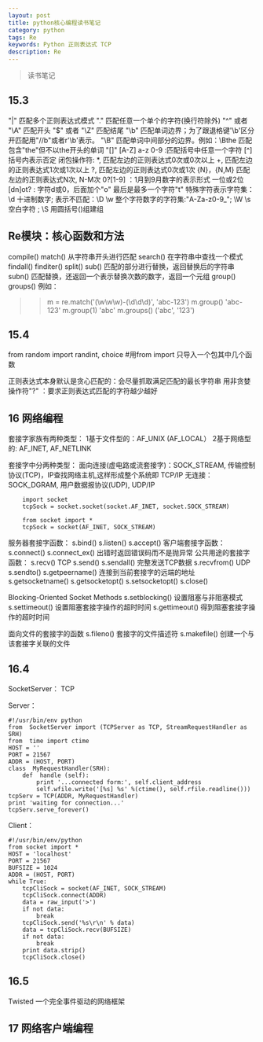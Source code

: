 ```yaml
---
layout: post
title: python核心编程读书笔记
category: python
tags: Re
keywords: Python 正则表达式 TCP  
description: Re
---
```


>读书笔记

## 15.3

"|" 匹配多个正则表达式模式
"." 匹配任意一个单个的字符(换行符除外)
"^" 或者 "\A"  匹配开头
"$" 或者 "\Z"  匹配结尾
"\b" 匹配单词边界；为了跟退格键'\b'区分开匹配用"//b"或者r'\b'表示。 
"\B" 匹配单词中间部分的边界。例如：\Bthe   匹配包含"the"但不以the开头的单词
"[]" [A-Z] a-z  0-9   :匹配括号中任意一个字符
 [^] 括号内表示否定 
 闭包操作符:
*,  匹配左边的正则表达式0次或0次以上
+,  匹配左边的正则表达式1次或1次以上
?,  匹配左边的正则表达式0次或1次
{N}，{N,M}  匹配左边的正则表达式N次, N-M次
0?[1-9]  ：1月到9月数字的表示形式 一位或2位
[dn]ot?  : 字符d或0，后面加个"o" 最后是最多一个字符"t"
特殊字符表示字符集：
\d 十进制数字; 表示不匹配：\D
\w 整个字符数字的字符集:"A-Za-z0-9_";  \W
\s 空白字符  ; \S
用圆括号()组建组

## Re模块：核心函数和方法
compile()
match()   从字符串开头进行匹配
search()  在字符串中查找一个模式
findall()
finditer()
split()
sub() 匹配的部分进行替换，返回替换后的字符串
subn() 匹配替换，还返回一个表示替换次数的数字，返回一个元组
group()
groups()
例如：
>>   m = re.match('(\w\w\w)-(\d\d\d)', 'abc-123')
>>	 m.group()
  'abc-123'
>>   m.group(1)
  'abc'
>>   m.groups()
  ('abc', '123')

## 15.4

from random import randint, choice   #用from import 只导入一个包其中几个函数 

正则表达式本身默认是贪心匹配的：会尽量抓取满足匹配的最长字符串
用非贪婪操作符"?" ：要求正则表达式匹配的字符越少越好

## 16 网络编程

套接字家族有两种类型：
1基于文件型的：AF_UNIX (AF_LOCAL）
2基于网络型的: AF_INET, AF_NETLINK

套接字中分两种类型：
面向连接(虚电路或流套接字)：SOCK_STREAM, 传输控制协议(TCP)，IP查找网络主机,这样形成整个系统即 TCP/IP
无连接：SOCK_DGRAM, 用户数据报协议(UDP), UDP/IP

		import socket
		tcpSock = socket.socket(socket.AF_INET, socket.SOCK_STREAM)

		from socket import *
		tcpSock = socket(AF_INET, SOCK_STREAM)

服务器套接字函数：
s.bind()
s.listen()
s.accept()
客户端套接字函数：
s.connect()
s.connect_ex()    出错时返回错误码而不是抛异常
公共用途的套接字函数：
s.recv()    TCP
s.send()
s.sendall() 完整发送TCP数据
s.recvfrom()  UDP
s.sendto()
s.getpeername()  连接到当前套接字的远端的地址
s.getsocketname()
s.getsocketopt()
s.setsocketopt()
s.close()

Blocking-Oriented Socket Methods
s.setblocking()    设置阻塞与非阻塞模式
s.settimeout()     设置阻塞套接字操作的超时时间
s.gettimeout()     得到阻塞套接字操作的超时时间

面向文件的套接字的函数
s.fileno()         套接字的文件描述符
s.makefile()       创建一个与该套接字关联的文件

## 16.4
SocketServer：   TCP

Server：

	#!/usr/bin/env python
	from  SocketServer import (TCPServer as TCP, StreamRequestHandler as SRH) 
	from  time import ctime
	HOST = ''
	PORT = 21567
	ADDR = (HOST, PORT)
	class  MyRequestHandler(SRH):
	    def  handle (self):
	        print '...connected form:', self.client_address
	        self.wfile.write('[%s] %s' %(ctime(), self.rfile.readline()))      
	tcpServ = TCP(ADDR, MyRequestHandler)
	print 'waiting for connection...'
	tcpServ.serve_forever()

Client：

	#!/usr/bin/env/python
	from socket import *
	HOST = 'localhost'
	PORT = 21567
	BUFSIZE = 1024
	ADDR = (HOST, PORT)
	while True:
	    tcpCliSock = socket(AF_INET, SOCK_STREAM)
	    tcpCliSock.connect(ADDR)
	    data = raw_input('>')
	    if not data:
	        break 
	    tcpCliSock.send('%s\r\n' % data)
	    data = tcpCliSock.recv(BUFSIZE)
	    if not data:
	        break 
	    print data.strip()
	    tcpCliSock.close()

## 16.5
Twisted 一个完全事件驱动的网络框架

## 17 网络客户端编程

